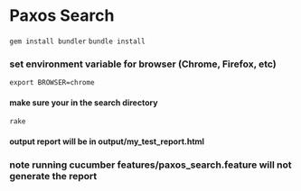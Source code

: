 Paxos Search
========================
```gem install bundler```
```bundle install```
### set environment variable for browser (Chrome, Firefox, etc)
```export BROWSER=chrome```
#### make sure your in the search directory
```rake```
#### output report will be in output/my_test_report.html
### note running cucumber features/paxos_search.feature will not generate the report
